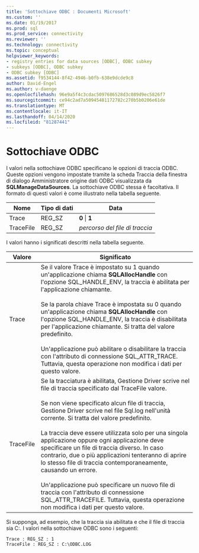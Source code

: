 ```yaml
---
title: 'Sottochiave ODBC : Documenti Microsoft'
ms.custom: ''
ms.date: 01/19/2017
ms.prod: sql
ms.prod_service: connectivity
ms.reviewer: ''
ms.technology: connectivity
ms.topic: conceptual
helpviewer_keywords:
- registry entries for data sources [ODBC], ODBC subkey
- subkeys [ODBC], ODBC subkey
- ODBC subkey [ODBC]
ms.assetid: f9534144-8f42-4946-b0fb-638e9dcde9c8
author: David-Engel
ms.author: v-daenge
ms.openlocfilehash: 96e9a5f4c3cdac5097686528d3c089d9ec5826f7
ms.sourcegitcommit: ce94c2ad7a50945481172782c270b5b0206e61de
ms.translationtype: MT
ms.contentlocale: it-IT
ms.lasthandoff: 04/14/2020
ms.locfileid: "81287441"
---
```

# <a name="odbc-subkey"></a>Sottochiave ODBC
I valori nella sottochiave ODBC specificano le opzioni di traccia ODBC. Queste opzioni vengono impostate tramite la scheda Traccia della finestra di dialogo Amministratore origine dati ODBC visualizzata da **SQLManageDataSources**. La sottochiave ODBC stessa è facoltativa. Il formato di questi valori è come illustrato nella tabella seguente.  
  
|Nome|Tipo di dati|Data|  
|----------|---------------|----------|  
|Trace|REG_SZ|**0** &#124; **1**|  
|TraceFile|REG_SZ|*percorso del file di traccia*|  
  
 I valori hanno i significati descritti nella tabella seguente.  
  
|Valore|Significato|  
|-----------|-------------|  
|Trace|Se il valore Trace è impostato su 1 quando un'applicazione chiama **SQLAllocHandle** con l'opzione SQL_HANDLE_ENV, la traccia è abilitata per l'applicazione chiamante.<br /><br /> Se la parola chiave Trace è impostata su 0 quando un'applicazione chiama **SQLAllocHandle** con l'opzione SQL_HANDLE_ENV, la traccia è disabilitata per l'applicazione chiamante. Si tratta del valore predefinito.<br /><br /> Un'applicazione può abilitare o disabilitare la traccia con l'attributo di connessione SQL_ATTR_TRACE. Tuttavia, questa operazione non modifica i dati per questo valore.|  
|TraceFile|Se la tracciatura è abilitata, Gestione Driver scrive nel file di traccia specificato dal TraceFile valore.<br /><br /> Se non viene specificato alcun file di traccia, Gestione Driver scrive nel file Sql.log nell'unità corrente. Si tratta del valore predefinito.<br /><br /> La traccia deve essere utilizzata solo per una singola applicazione oppure ogni applicazione deve specificare un file di traccia diverso. In caso contrario, due o più applicazioni tenteranno di aprire lo stesso file di traccia contemporaneamente, causando un errore.<br /><br /> Un'applicazione può specificare un nuovo file di traccia con l'attributo di connessione SQL_ATTR_TRACEFILE. Tuttavia, questa operazione non modifica i dati per questo valore.|  
  
 Si supponga, ad esempio, che la traccia sia abilitata e che il file di traccia sia C:. I valori nella sottochiave ODBC sono i seguenti:  
  
```  
Trace : REG_SZ : 1  
TraceFile : REG_SZ : C:\ODBC.LOG  
  
```
